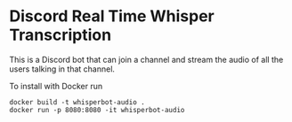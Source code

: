 # Discord Real Time Whisper Transcription

This is a Discord bot that can join a channel and stream the audio of all the users talking in that channel.

To install with Docker run
```
docker build -t whisperbot-audio .
docker run -p 8080:8080 -it whisperbot-audio
```
